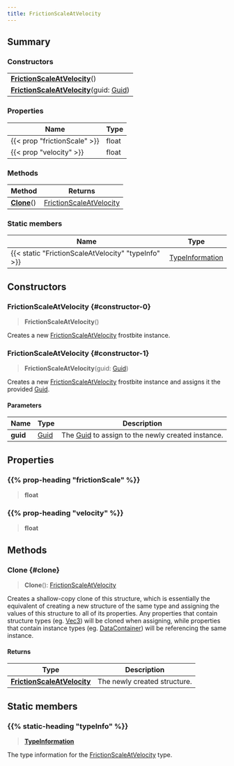 ```yaml
---
title: FrictionScaleAtVelocity
---
```


## Summary

### Constructors

|  |
| --- |
| **[FrictionScaleAtVelocity](#constructor-0)**() |
| **[FrictionScaleAtVelocity](#constructor-1)**(guid: [Guid](/vext/ref/shared/type/guid)) |

### Properties

| Name | Type |
| ---- | ---- |
| {{< prop "frictionScale" >}} | float |
| {{< prop "velocity" >}} | float |

### Methods

| Method | Returns |
| ------ | ------- |
| **[Clone](#clone)**() | [FrictionScaleAtVelocity](/vext/ref/fb/frictionscaleatvelocity) |

### Static members

| Name | Type |
| ---- | ---- |
| {{< static "FrictionScaleAtVelocity" "typeInfo" >}} | [TypeInformation](/vext/ref/shared/type/typeinformation) |

## Constructors

### FrictionScaleAtVelocity {#constructor-0}

> **FrictionScaleAtVelocity**()

Creates a new [FrictionScaleAtVelocity](/vext/ref/fb/frictionscaleatvelocity) frostbite instance.

### FrictionScaleAtVelocity {#constructor-1}

> **FrictionScaleAtVelocity**(guid: [Guid](/vext/ref/shared/type/guid))

Creates a new [FrictionScaleAtVelocity](/vext/ref/fb/frictionscaleatvelocity) frostbite instance and assigns it the provided [Guid](/vext/ref/shared/type/guid).

#### Parameters

| Name | Type | Description |
| ---- | ---- | ----------- |
| **guid** | [Guid](/vext/ref/shared/type/guid) | The [Guid](/vext/ref/shared/type/guid) to assign to the newly created instance. |

## Properties

### {{% prop-heading "frictionScale" %}}

> **float**

### {{% prop-heading "velocity" %}}

> **float**

## Methods

### Clone {#clone}

> **Clone**(): [FrictionScaleAtVelocity](/vext/ref/fb/frictionscaleatvelocity)

Creates a shallow-copy clone of this structure, which is essentially the equivalent of creating a new structure of the same type and assigning the values of this structure to all of its properties. Any properties that contain structure types (eg. [Vec3](/vext/ref/shared/type/vec3)) will be cloned when assigning, while properties that contain instance types (eg. [DataContainer](/vext/ref/shared/type/datacontainer)) will be referencing the same instance.

#### Returns

| Type | Description |
| ---- | ----------- |
| **[FrictionScaleAtVelocity](/vext/ref/fb/frictionscaleatvelocity)** | The newly created structure. |

## Static members

### {{% static-heading "typeInfo" %}}

> **[TypeInformation](/vext/ref/shared/type/typeinformation)**

The type information for the [FrictionScaleAtVelocity](/vext/ref/fb/frictionscaleatvelocity) type.


